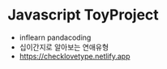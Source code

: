 # Javascript ToyProject
- inflearn pandacoding
- 십이간지로 알아보는 연애유형
- https://checklovetype.netlify.app

